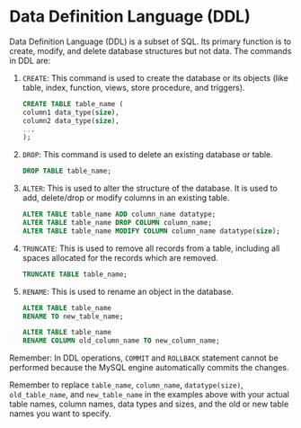# Data Definition Language (DDL)

Data Definition Language (DDL) is a subset of SQL. Its primary function is to create, modify, and delete database structures but not data. The commands in DDL are:

1. `CREATE`: This command is used to create the database or its objects (like table, index, function, views, store procedure, and triggers).

    ```sql
    CREATE TABLE table_name (
    column1 data_type(size),
    column2 data_type(size),
    ...
    );
    ```

2. `DROP`: This command is used to delete an existing database or table.

    ```sql
    DROP TABLE table_name;
    ```

3. `ALTER`: This is used to alter the structure of the database. It is used to add, delete/drop or modify columns in an existing table. 

     ```sql
     ALTER TABLE table_name ADD column_name datatype;
     ALTER TABLE table_name DROP COLUMN column_name;
     ALTER TABLE table_name MODIFY COLUMN column_name datatype(size);
    ```

4. `TRUNCATE`: This is used to remove all records from a table, including all spaces allocated for the records which are removed.

    ```sql
    TRUNCATE TABLE table_name;
    ```

5. `RENAME`: This is used to rename an object in the database.

    ```sql
    ALTER TABLE table_name
    RENAME TO new_table_name;
    ```
    ```sql
    ALTER TABLE table_name
    RENAME COLUMN old_column_name TO new_column_name;
    
    ```


Remember: In DDL operations, `COMMIT` and `ROLLBACK` statement cannot be performed because the MySQL engine automatically commits the changes.

Remember to replace `table_name`, `column_name`, `datatype(size)`, `old_table_name`, and `new_table_name` in the examples above with your actual table names, column names, data types and sizes, and the old or new table names you want to specify.

